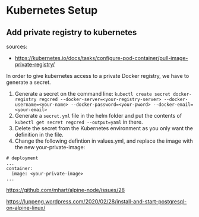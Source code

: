 # Kubernetes Setup


## Add private registry to kubernetes
sources:
- https://kubernetes.io/docs/tasks/configure-pod-container/pull-image-private-registry/

In order to give kubernetes access to a private Docker registry, we have to generate a secret.
1. Generate a secret on the command line: ```kubectl create secret docker-registry regcred --docker-server=<your-registry-server> --docker-username=<your-name> --docker-password=<your-pword> --docker-email=<your-email>```
2. Generate a ```secret.yml``` file in the helm folder and put the contents of ```kubectl get secret regcred --output=yaml``` in there.
3. Delete the secret from the Kubernetes environment as you only want the definition in the file.
4. Change the following defintion in values.yml, and replace the image with the new your-private-image:
```
# deployment
...
container:
  image: <your-private-image>
...
```

https://github.com/mhart/alpine-node/issues/28

https://luppeng.wordpress.com/2020/02/28/install-and-start-postgresql-on-alpine-linux/